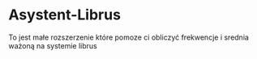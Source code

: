 # Asystent-Librus

To jest małe rozszerzenie które pomoze ci obliczyć frekwencje i srednia ważoną na systemie librus

